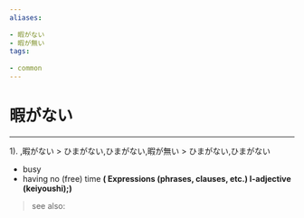 ```yaml
---
aliases:
    
- 暇がない
- 暇が無い
tags:
    
- common
---
```


# 暇がない
---
1).
,暇がない > ひまがない,ひまがない,暇が無い > ひまがない,ひまがない

- busy
- having no (free) time
**( Expressions (phrases, clauses, etc.) I-adjective (keiyoushi);)**
> see also: 
            